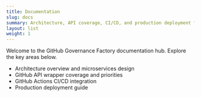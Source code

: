 ```yaml
---
title: Documentation
slug: docs
summary: Architecture, API coverage, CI/CD, and production deployment for the GitHub Governance Factory.
layout: list
weight: 1
---
```


Welcome to the GitHub Governance Factory documentation hub. Explore the key areas below.

- Architecture overview and microservices design
- GitHub API wrapper coverage and priorities
- GitHub Actions CI/CD integration
- Production deployment guide
